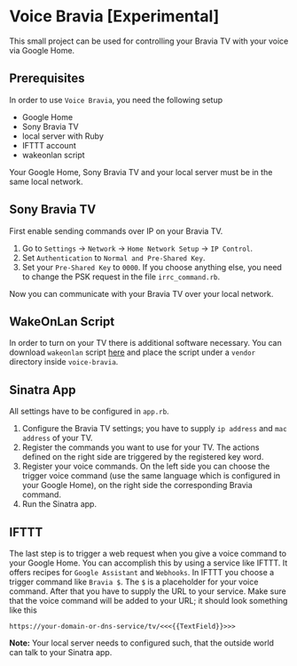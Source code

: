 # Voice Bravia [Experimental]

This small project can be used for controlling your Bravia TV with your voice via Google Home.

## Prerequisites

In order to use `Voice Bravia`, you need the following setup

- Google Home
- Sony Bravia TV
- local server with Ruby
- IFTTT account
- wakeonlan script

Your Google Home, Sony Bravia TV and your local server must be in the same local network.

## Sony Bravia TV

First enable sending commands over IP on your Bravia TV.  

1. Go to `Settings` → `Network` → `Home Network Setup` → `IP Control`.
2. Set `Authentication` to `Normal and Pre-Shared Key`.
3. Set your `Pre-Shared Key` to `0000`. If you choose anything else, you need to change the PSK request in the file `irrc_command.rb`.

Now you can communicate with your Bravia TV over your local network.

## WakeOnLan Script

In order to turn on your TV there is additional software necessary. You can download `wakeonlan` script [here](http://github.com/jpoliv/wakeonlan) and place the script under a `vendor` directory inside `voice-bravia`.

## Sinatra App

All settings have to be configured in `app.rb`.

1. Configure the Bravia TV settings; you have to supply `ip address` and `mac address` of your TV.
2. Register the commands you want to use for your TV. The actions defined on the right side are triggered by the registered key word.
3. Register your voice commands. On the left side you can choose the trigger voice command (use the same language which is configured in your Google Home), on the right side the corresponding Bravia command.
4. Run the Sinatra app.

## IFTTT

The last step is to trigger a web request when you give a voice command to your Google Home.
You can accomplish this by using a service like IFTTT. It offers recipes for `Google Assistant` and `Webhooks`. In IFTTT you choose a trigger command like `Bravia $`. The `$` is a placeholder for your voice command.
After that you have to supply the URL to your service. Make sure that the voice command will be added to your URL; it should look something like this

```
https://your-domain-or-dns-service/tv/<<<{{TextField}}>>>
```

__Note:__ Your local server needs to configured such, that the outside world can talk to your Sinatra app.
